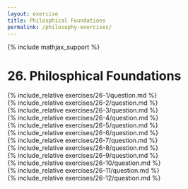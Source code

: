 ```yaml
---
layout: exercise
title: Philosphical Foundations
permalink: /philosophy-exercises/
---
```


{% include mathjax_support %}

# 26. Philosphical Foundations

<div><i class="arrow-up" data-chapter="philosophy-exercises" data-exercise="ex_1" data-rating="0"></i></div>
{% include_relative exercises/26-1/question.md %}

<div><i class="arrow-up" data-chapter="philosophy-exercises" data-exercise="ex_2" data-rating="0"></i></div>
{% include_relative exercises/26-2/question.md %}

<div><i class="arrow-up" data-chapter="philosophy-exercises" data-exercise="ex_3" data-rating="0"></i></div>
{% include_relative exercises/26-3/question.md %}

<div><i class="arrow-up" data-chapter="philosophy-exercises" data-exercise="ex_4" data-rating="0"></i></div>
{% include_relative exercises/26-4/question.md %}

<div><i class="arrow-up" data-chapter="philosophy-exercises" data-exercise="ex_5" data-rating="0"></i></div>
{% include_relative exercises/26-5/question.md %}

<div><i class="arrow-up" data-chapter="philosophy-exercises" data-exercise="ex_6" data-rating="0"></i></div>
{% include_relative exercises/26-6/question.md %}

<div><i class="arrow-up" data-chapter="philosophy-exercises" data-exercise="ex_7" data-rating="0"></i></div>
{% include_relative exercises/26-7/question.md %}

<div><i class="arrow-up" data-chapter="philosophy-exercises" data-exercise="ex_8" data-rating="0"></i></div>
{% include_relative exercises/26-8/question.md %}

<div><i class="arrow-up" data-chapter="philosophy-exercises" data-exercise="ex_9" data-rating="0"></i></div>
{% include_relative exercises/26-9/question.md %}

<div><i class="arrow-up" data-chapter="philosophy-exercises" data-exercise="ex_10" data-rating="0"></i></div>
{% include_relative exercises/26-10/question.md %}

<div><i class="arrow-up" data-chapter="philosophy-exercises" data-exercise="ex_11" data-rating="0"></i></div>
{% include_relative exercises/26-11/question.md %}

<div><i class="arrow-up" data-chapter="philosophy-exercises" data-exercise="ex_12" data-rating="0"></i></div>
{% include_relative exercises/26-12/question.md %}
